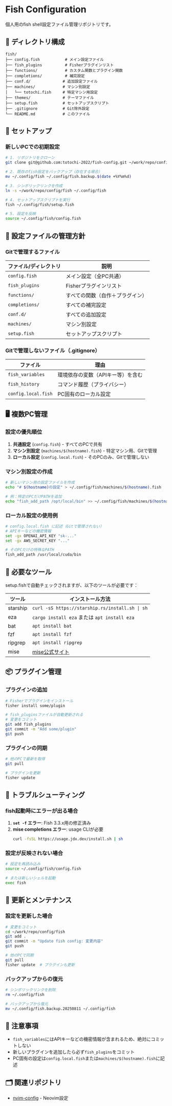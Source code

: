 # Fish Configuration

個人用のfish shell設定ファイル管理リポジトリです。

## 📁 ディレクトリ構成

```
fish/
├── config.fish           # メイン設定ファイル
├── fish_plugins          # Fisherプラグインリスト
├── functions/            # カスタム関数とプラグイン関数
├── completions/          # 補完設定
├── conf.d/              # 追加設定ファイル
├── machines/            # マシン別設定
│   └── totochi.fish     # 特定マシン用設定
├── themes/              # テーマファイル
├── setup.fish           # セットアップスクリプト
├── .gitignore           # Git除外設定
└── README.md            # このファイル
```

## 🚀 セットアップ

### 新しいPCでの初期設定

```bash
# 1. リポジトリをクローン
git clone git@github.com:totochi-2022/fish-config.git ~/work/repo/config/fish

# 2. 既存のfish設定をバックアップ（存在する場合）
mv ~/.config/fish ~/.config/fish.backup.$(date +%Y%m%d)

# 3. シンボリックリンクを作成
ln -s ~/work/repo/config/fish ~/.config/fish

# 4. セットアップスクリプトを実行
fish ~/.config/fish/setup.fish

# 5. 設定を反映
source ~/.config/fish/config.fish
```

## 📝 設定ファイルの管理方針

### Gitで管理するファイル

| ファイル/ディレクトリ | 説明 |
|----------------------|------|
| `config.fish` | メイン設定（全PC共通） |
| `fish_plugins` | Fisherプラグインリスト |
| `functions/` | すべての関数（自作＋プラグイン） |
| `completions/` | すべての補完設定 |
| `conf.d/` | すべての追加設定 |
| `machines/` | マシン別設定 |
| `setup.fish` | セットアップスクリプト |

### Gitで管理しないファイル（.gitignore）

| ファイル | 理由 |
|---------|------|
| `fish_variables` | 環境依存の変数（APIキー等）を含む |
| `fish_history` | コマンド履歴（プライバシー） |
| `config.local.fish` | PC固有のローカル設定 |

## 🖥️ 複数PC管理

### 設定の優先順位

1. **共通設定** (`config.fish`) - すべてのPCで共有
2. **マシン別設定** (`machines/$(hostname).fish`) - 特定マシン用、Gitで管理
3. **ローカル設定** (`config.local.fish`) - そのPCのみ、Gitで管理しない

### マシン別設定の作成

```bash
# 新しいマシン用の設定ファイルを作成
echo "# $(hostname)の設定" > ~/.config/fish/machines/$(hostname).fish

# 例：特定のPCだけPATHを追加
echo "fish_add_path /opt/local/bin" >> ~/.config/fish/machines/$(hostname).fish
```

### ローカル設定の使用例

```bash
# config.local.fish に記述（Gitで管理されない）
# APIキーなどの機密情報
set -gx OPENAI_API_KEY "sk-..."
set -gx AWS_SECRET_KEY "..."

# そのPCだけの特殊なPATH
fish_add_path /usr/local/cuda/bin
```

## 🔧 必要なツール

setup.fishで自動チェックされますが、以下のツールが必要です：

| ツール | インストール方法 |
|--------|--------------|
| starship | `curl -sS https://starship.rs/install.sh \| sh` |
| eza | `cargo install eza` または `apt install eza` |
| bat | `apt install bat` |
| fzf | `apt install fzf` |
| ripgrep | `apt install ripgrep` |
| mise | [mise公式サイト](https://mise.jdx.dev) |

## 📦 プラグイン管理

### プラグインの追加

```bash
# Fisherでプラグインをインストール
fisher install some/plugin

# fish_pluginsファイルが自動更新される
# 変更をコミット
git add fish_plugins
git commit -m "Add some/plugin"
git push
```

### プラグインの同期

```bash
# 他のPCで最新を取得
git pull

# プラグインを更新
fisher update
```

## 🐛 トラブルシューティング

### fish起動時にエラーが出る場合

1. **`set -f` エラー**: Fish 3.3.x用の修正済み
2. **mise completions エラー**: usage CLIが必要
   ```bash
   curl -fsSL https://usage.jdx.dev/install.sh | sh
   ```

### 設定が反映されない場合

```bash
# 設定を再読み込み
source ~/.config/fish/config.fish

# または新しいシェルを起動
exec fish
```

## 🔄 更新とメンテナンス

### 設定を更新した場合

```bash
# 変更をコミット
cd ~/work/repo/config/fish
git add .
git commit -m "Update fish config: 変更内容"
git push

# 他のPCで同期
git pull
fisher update  # プラグインも更新
```

### バックアップからの復元

```bash
# シンボリックリンクを削除
rm ~/.config/fish

# バックアップから復元
mv ~/.config/fish.backup.20250811 ~/.config/fish
```

## 📌 注意事項

- `fish_variables`にはAPIキーなどの機密情報が含まれるため、絶対にコミットしない
- 新しいプラグインを追加したら必ず`fish_plugins`をコミット
- PC固有の設定は`config.local.fish`または`machines/$(hostname).fish`に記述

## 🗂️ 関連リポジトリ

- [nvim-config](https://github.com/totochi-2022/nvim-config) - Neovim設定